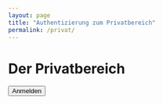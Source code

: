 ```yaml
---
layout: page
title: "Authentizierung zum Privatbereich"
permalink: /privat/
---
```


<script>
  function Anmelden () {
    let Passwort = 'fam-chiarcos.1234';
    if (document.cookie == 'fam-chiarcos.1234'){
      location.href = '/privat/open/'
    }
    else {
      False ()
    }
    
  }

  function False ():
    
      let Eingabe = window.prompt('Passwort erforderlich');
      
      if (Eingabe != Passwort) {
          alert('Passwort ist Falsch!');
          document.cookie = Eingabe
      }
      else {
          document.cookie = Eingabe
          location.href = '/privat/open';
      }


    
  }
</script>

# Der Privatbereich

<input type="button" value="Anmelden" onclick="Anmelden()"/><br>
